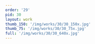 ```yaml
---
order: '29'
pid: 30
layout: work
thumb_150: '/img/works/30/30_150x.jpg'
thumb_75: '/img/works/30/30_75x.jpg'
full: '/img/works/30/30_640x.jpg'
---
```

